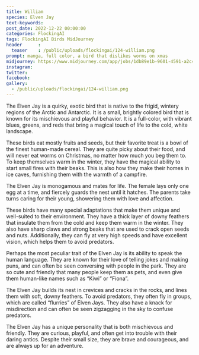 ```yaml
---
title: William
species: Elven Jay
text-keywords: 
post_date: 2022-12-22 00:00:00
categories: FlockingAI
tags: FlockingAI Birds MidJourney 
header      :
  teaser    : /public/uploads/flockingai/124-william.png
prompt: manga, full color, a bird that dislikes worms on xmas
midjourney: https://www.midjourney.com/app/jobs/1db89e1b-9601-4591-a2c4-bbedd2a0999f
instagram: 
twitter: 
facebook: 
gallery: 
  - /public/uploads/flockingai/124-william.png
---
```


The Elven Jay is a quirky, exotic bird that is native to the frigid, wintery regions of the Arctic and Antarctic. It is a small, brightly colored bird that is known for its mischievous and playful behavior. It is a full-color, with vibrant blues, greens, and reds that bring a magical touch of life to the cold, white landscape.

These birds eat mostly fruits and seeds, but their favorite treat is a bowl of the finest human-made cereal. They are quite picky about their food, and will never eat worms on Christmas, no matter how much you beg them to. To keep themselves warm in the winter, they have the magical ability to start small fires with their beaks. This is also how they make their homes in ice caves, furnishing them with the warmth of a campfire.

The Elven Jay is monogamous and mates for life. The female lays only one egg at a time, and fiercely guards the nest until it hatches. The parents take turns caring for their young, showering them with love and affection.

These birds have many special adaptations that make them unique and well-suited to their environment. They have a thick layer of downy feathers that insulate them from the cold and keep them warm in the winter. They also have sharp claws and strong beaks that are used to crack open seeds and nuts. Additionally, they can fly at very high speeds and have excellent vision, which helps them to avoid predators.

Perhaps the most peculiar trait of the Elven Jay is its ability to speak the human language. They are known for their love of telling jokes and making puns, and can often be seen conversing with people in the park. They are so cute and friendly that many people keep them as pets, and even give them human-like names such as “Kiwi” or “Fiona”.

The Elven Jay builds its nest in crevices and cracks in the rocks, and lines them with soft, downy feathers. To avoid predators, they often fly in groups, which are called “flurries” of Elven Jays. They also have a knack for misdirection and can often be seen zigzagging in the sky to confuse predators.

The Elven Jay has a unique personality that is both mischievous and friendly. They are curious, playful, and often get into trouble with their daring antics. Despite their small size, they are brave and courageous, and are always up for an adventure.
